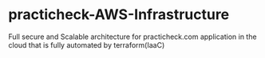 # practicheck-AWS-Infrastructure
Full secure and Scalable architecture for practicheck.com application in the cloud that is fully automated by terraform(IaaC)
